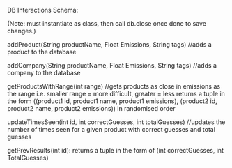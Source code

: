 DB Interactions Schema:

(Note: must instantiate as class, then call db.close once done to save 
changes.)

addProduct(String productName, Float Emissions, String tags)
//adds a product to the database

addCompany(String productName, Float Emissions, String tags)
//adds a company to the database

getProductsWithRange(int range)
//gets products as close in emissions as the range i.e. smaller range = 
more difficult, greater = less
returns a tuple in the form  ((product1 id, product1 name, product1 
emissions), (product2 id, product2 name, product2 emissions)) in 
randomised order


updateTimesSeen(int id, int correctGuesses, int totalGuesses)
//updates the number of times seen for a given product with correct 
guesses and total guesses

getPrevResults(int id):
returns a tuple in the form of (int correctGuesses, int TotalGuesses)


